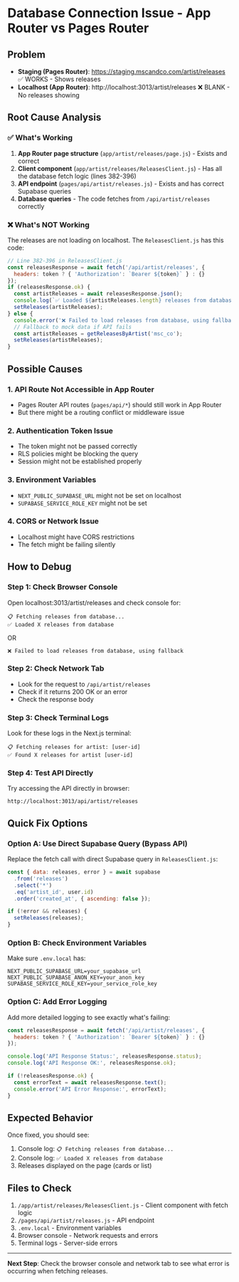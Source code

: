 # Database Connection Issue - App Router vs Pages Router

## Problem
- **Staging (Pages Router)**: https://staging.mscandco.com/artist/releases ✅ WORKS - Shows releases
- **Localhost (App Router)**: http://localhost:3013/artist/releases ❌ BLANK - No releases showing

## Root Cause Analysis

### ✅ What's Working
1. **App Router page structure** (`app/artist/releases/page.js`) - Exists and correct
2. **Client component** (`app/artist/releases/ReleasesClient.js`) - Has all the database fetch logic (lines 382-396)
3. **API endpoint** (`pages/api/artist/releases.js`) - Exists and has correct Supabase queries
4. **Database queries** - The code fetches from `/api/artist/releases` correctly

### ❌ What's NOT Working
The releases are not loading on localhost. The `ReleasesClient.js` has this code:

```javascript
// Line 382-396 in ReleasesClient.js
const releasesResponse = await fetch('/api/artist/releases', {
  headers: token ? { 'Authorization': `Bearer ${token}` } : {}
});
if (releasesResponse.ok) {
  const artistReleases = await releasesResponse.json();
  console.log(`✅ Loaded ${artistReleases.length} releases from database`);
  setReleases(artistReleases);
} else {
  console.error('❌ Failed to load releases from database, using fallback');
  // Fallback to mock data if API fails
  const artistReleases = getReleasesByArtist('msc_co');
  setReleases(artistReleases);
}
```

## Possible Causes

### 1. **API Route Not Accessible in App Router**
- Pages Router API routes (`pages/api/*`) should still work in App Router
- But there might be a routing conflict or middleware issue

### 2. **Authentication Token Issue**
- The token might not be passed correctly
- RLS policies might be blocking the query
- Session might not be established properly

### 3. **Environment Variables**
- `NEXT_PUBLIC_SUPABASE_URL` might not be set on localhost
- `SUPABASE_SERVICE_ROLE_KEY` might not be set

### 4. **CORS or Network Issue**
- Localhost might have CORS restrictions
- The fetch might be failing silently

## How to Debug

### Step 1: Check Browser Console
Open localhost:3013/artist/releases and check console for:
```
📋 Fetching releases from database...
✅ Loaded X releases from database
```
OR
```
❌ Failed to load releases from database, using fallback
```

### Step 2: Check Network Tab
- Look for the request to `/api/artist/releases`
- Check if it returns 200 OK or an error
- Check the response body

### Step 3: Check Terminal Logs
Look for these logs in the Next.js terminal:
```
📋 Fetching releases for artist: [user-id]
✅ Found X releases for artist [user-id]
```

### Step 4: Test API Directly
Try accessing the API directly in browser:
```
http://localhost:3013/api/artist/releases
```

## Quick Fix Options

### Option A: Use Direct Supabase Query (Bypass API)
Replace the fetch call with direct Supabase query in `ReleasesClient.js`:

```javascript
const { data: releases, error } = await supabase
  .from('releases')
  .select('*')
  .eq('artist_id', user.id)
  .order('created_at', { ascending: false });

if (!error && releases) {
  setReleases(releases);
}
```

### Option B: Check Environment Variables
Make sure `.env.local` has:
```
NEXT_PUBLIC_SUPABASE_URL=your_supabase_url
NEXT_PUBLIC_SUPABASE_ANON_KEY=your_anon_key
SUPABASE_SERVICE_ROLE_KEY=your_service_role_key
```

### Option C: Add Error Logging
Add more detailed logging to see exactly what's failing:

```javascript
const releasesResponse = await fetch('/api/artist/releases', {
  headers: token ? { 'Authorization': `Bearer ${token}` } : {}
});

console.log('API Response Status:', releasesResponse.status);
console.log('API Response OK:', releasesResponse.ok);

if (!releasesResponse.ok) {
  const errorText = await releasesResponse.text();
  console.error('API Error Response:', errorText);
}
```

## Expected Behavior
Once fixed, you should see:
1. Console log: `📋 Fetching releases from database...`
2. Console log: `✅ Loaded X releases from database`
3. Releases displayed on the page (cards or list)

## Files to Check
1. `/app/artist/releases/ReleasesClient.js` - Client component with fetch logic
2. `/pages/api/artist/releases.js` - API endpoint
3. `.env.local` - Environment variables
4. Browser console - Network requests and errors
5. Terminal logs - Server-side errors

---

**Next Step**: Check the browser console and network tab to see what error is occurring when fetching releases.


